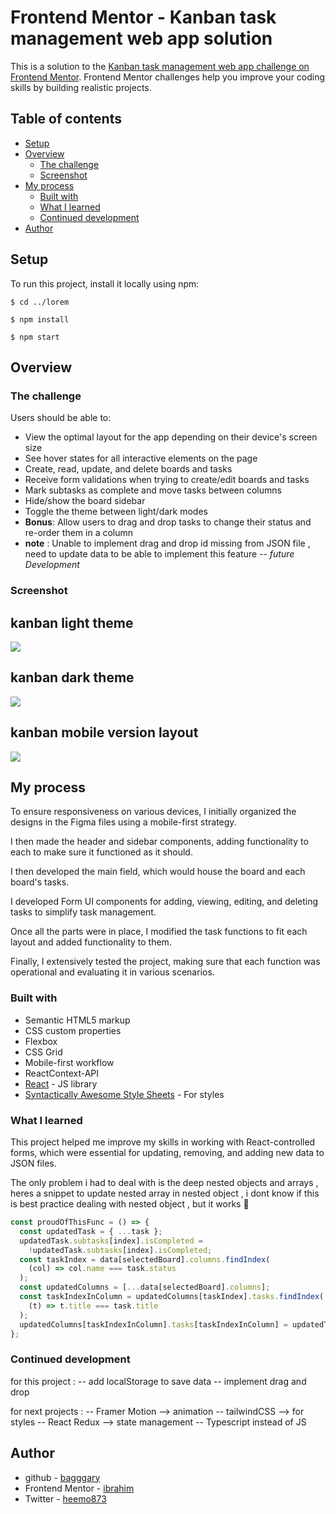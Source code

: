 # Frontend Mentor - Kanban task management web app solution

This is a solution to the [Kanban task management web app challenge on Frontend Mentor](https://www.frontendmentor.io/challenges/kanban-task-management-web-app-wgQLt-HlbB). Frontend Mentor challenges help you improve your coding skills by building realistic projects.

## Table of contents

- [Setup](#setup)
- [Overview](#overview)
  - [The challenge](#the-challenge)
  - [Screenshot](#screenshot)
- [My process](#my-process)
  - [Built with](#built-with)
  - [What I learned](#what-i-learned)
  - [Continued development](#continued-development)
- [Author](#author)

## Setup

To run this project, install it locally using npm:

```
$ cd ../lorem
```

```
$ npm install
```

```
$ npm start
```

## Overview

### The challenge

Users should be able to:

- View the optimal layout for the app depending on their device's screen size
- See hover states for all interactive elements on the page
- Create, read, update, and delete boards and tasks
- Receive form validations when trying to create/edit boards and tasks
- Mark subtasks as complete and move tasks between columns
- Hide/show the board sidebar
- Toggle the theme between light/dark modes
- **Bonus**: Allow users to drag and drop tasks to change their status and re-order them in a column
- **note** : Unable to implement drag and drop id missing from JSON file , need to update data to be able to implement this feature -- _future Development_

### Screenshot

## kanban light theme

![](../src/assets/screenshot/Kanban-light.png)

## kanban dark theme

![](../src/assets/screenshot/Kanban-dark.png)

## kanban mobile version layout

![](../src/assets/screenshot/Kanban-mobile.png)

## My process

To ensure responsiveness on various devices, I initially organized the designs in the Figma files using a mobile-first strategy.

I then made the header and sidebar components, adding functionality to each to make sure it functioned as it should.

I then developed the main field, which would house the board and each board's tasks.

I developed Form UI components for adding, viewing, editing, and deleting tasks to simplify task management.

Once all the parts were in place, I modified the task functions to fit each layout and added functionality to them.

Finally, I extensively tested the project, making sure that each function was operational and evaluating it in various scenarios.

### Built with

- Semantic HTML5 markup
- CSS custom properties
- Flexbox
- CSS Grid
- Mobile-first workflow
- ReactContext-API
- [React](https://reactjs.org/) - JS library
- [Syntactically Awesome Style Sheets](https://sass-lang.com/) - For styles

### What I learned

This project helped me improve my skills in working with React-controlled forms, which were essential for updating, removing, and adding new data to JSON files.

The only problem i had to deal with is the deep nested objects and arrays , heres a snippet to update nested array in nested object , i dont know if this is best practice dealing with nested object , but it works 🤷

```js
const proudOfThisFunc = () => {
  const updatedTask = { ...task };
  updatedTask.subtasks[index].isCompleted =
    !updatedTask.subtasks[index].isCompleted;
  const taskIndex = data[selectedBoard].columns.findIndex(
    (col) => col.name === task.status
  );
  const updatedColumns = [...data[selectedBoard].columns];
  const taskIndexInColumn = updatedColumns[taskIndex].tasks.findIndex(
    (t) => t.title === task.title
  );
  updatedColumns[taskIndexInColumn].tasks[taskIndexInColumn] = updatedTask;
};
```

### Continued development

for this project :
-- add localStorage to save data
-- implement drag and drop

for next projects :
-- Framer Motion --> animation
-- tailwindCSS --> for styles
-- React Redux --> state management
-- Typescript instead of JS

## Author

- github - [bagggary](https://github.com/bagggary)
- Frontend Mentor - [ibrahim](https://www.frontendmentor.io/profile/ENG-SKYLER)
- Twitter - [heemo873](https://twitter.com/heemo873)
